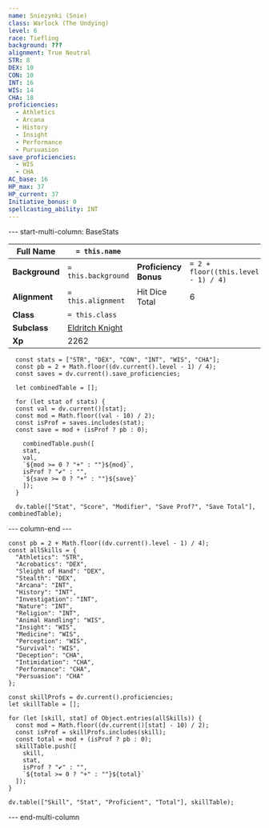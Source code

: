 ```yaml
---
name: Sniezynki (Snie)
class: Warlock (The Undying)
level: 6
race: Tiefling
background: ???
alignment: True Neutral
STR: 8
DEX: 10
CON: 10
INT: 16
WIS: 14
CHA: 18
proficiencies:
  - Athletics
  - Arcana
  - History
  - Insight
  - Performance
  - Pursuasion
save_proficiencies:
  - WIS
  - CHA
AC_base: 16
HP_max: 37
HP_current: 37
Initiative_bonus: 0
spellcasting_ability: INT
---
```


--- start-multi-column: BaseStats  

| **Full Name**  | `= this.name`     |  |  | 
| -------------- | ------------------- | ---| ---|
| **Background** | `= this.background `             | **Proficiency Bonus** | `= 2 + floor((this.level - 1) / 4)` |
| **Alignment**  | `= this.alignment`      | Hit Dice Total | 6 |
| **Class**      | `= this.class`             |
| **Subclass**   | [Eldritch Knight]() |
| **Xp**         | 2262                |



```dataviewjs
  const stats = ["STR", "DEX", "CON", "INT", "WIS", "CHA"];
  const pb = 2 + Math.floor((dv.current().level - 1) / 4);
  const saves = dv.current().save_proficiencies;

  let combinedTable = [];

  for (let stat of stats) {
  const val = dv.current()[stat];
  const mod = Math.floor((val - 10) / 2);
  const isProf = saves.includes(stat);
  const save = mod + (isProf ? pb : 0);

    combinedTable.push([
    stat,
    val,
    `${mod >= 0 ? "+" : ""}${mod}`,
    isProf ? "✔️" : "",
    `${save >= 0 ? "+" : ""}${save}`
    ]);
  }

  dv.table(["Stat", "Score", "Modifier", "Save Prof?", "Save Total"], combinedTable);
```

--- column-end ---

```dataviewjs
const pb = 2 + Math.floor((dv.current().level - 1) / 4);
const allSkills = {
  "Athletics": "STR",
  "Acrobatics": "DEX",
  "Sleight of Hand": "DEX",
  "Stealth": "DEX",
  "Arcana": "INT",
  "History": "INT",
  "Investigation": "INT",
  "Nature": "INT",
  "Religion": "INT",
  "Animal Handling": "WIS",
  "Insight": "WIS",
  "Medicine": "WIS",
  "Perception": "WIS",
  "Survival": "WIS",
  "Deception": "CHA",
  "Intimidation": "CHA",
  "Performance": "CHA",
  "Persuasion": "CHA"
};

const skillProfs = dv.current().proficiencies;
let skillTable = [];

for (let [skill, stat] of Object.entries(allSkills)) {
  const mod = Math.floor((dv.current()[stat] - 10) / 2);
  const isProf = skillProfs.includes(skill);
  const total = mod + (isProf ? pb : 0);
  skillTable.push([
    skill,
    stat,
    isProf ? "✔️" : "",
    `${total >= 0 ? "+" : ""}${total}`
  ]);
}

dv.table(["Skill", "Stat", "Proficient", "Total"], skillTable);
```


--- end-multi-column
